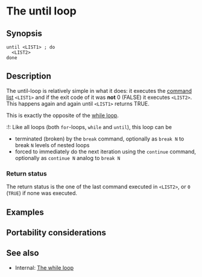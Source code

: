 # The until loop

## Synopsis

    until <LIST1> ; do
      <LIST2>
    done

## Description

The until-loop is relatively simple in what it does: it executes the
[command list](/syntax/basicgrammar#lists) `<LIST1>` and if the exit
code of it was **not** 0 (FALSE) it executes `<LIST2>`. This happens
again and again until `<LIST1>` returns TRUE.

This is exactly the opposite of the [while
loop](/syntax/ccmd/while_loop).

:!: Like all loops (both `for`-loops, `while` and `until`), this loop
can be

- terminated (broken) by the `break` command, optionally as `break N` to
  break `N` levels of nested loops
- forced to immediately do the next iteration using the `continue`
  command, optionally as `continue N` analog to `break N`

### Return status

The return status is the one of the last command executed in `<LIST2>`,
or `0` (`TRUE`) if none was executed.

## Examples

## Portability considerations

## See also

- Internal: [The while loop](/syntax/ccmd/while_loop)
